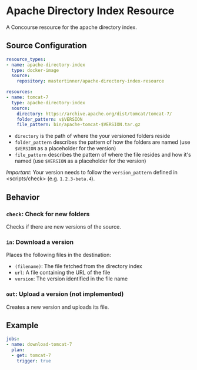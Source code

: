 # Apache Directory Index Resource

A Concourse resource for the apache directory index.

## Source Configuration

```yaml
resource_types:
- name: apache-directory-index
  type: docker-image
  source:
    repository: mastertinner/apache-directory-index-resource

resources:
- name: tomcat-7
  type: apache-directory-index
  source:
    directory: https://archive.apache.org/dist/tomcat/tomcat-7/
    folder_pattern: v$VERSION
    file_pattern: bin/apache-tomcat-$VERSION.tar.gz
```

* `directory` is the path of where the your versioned folders reside
* `folder_pattern` describes the pattern of how the folders are named (use `$VERSION` as a placeholder for the version)
* `file_pattern` describes the pattern of where the file resides and how it's named (use `$VERSION` as a placeholder for the version)

*Important*: Your version needs to follow the `version_pattern` defined in <scripts/check> (e.g. `1.2.3-beta.4`).

## Behavior

### `check`: Check for new folders

Checks if there are new versions of the source.

### `in`: Download a version

Places the following files in the destination:

* `(filename)`: The file fetched from the directory index
* `url`: A file containing the URL of the file
* `version`: The version identified in the file name

### `out`: Upload a version (not implemented)

Creates a new version and uploads its file.

## Example

```yaml
jobs:
- name: download-tomcat-7
  plan:
  - get: tomcat-7
    trigger: true
```
